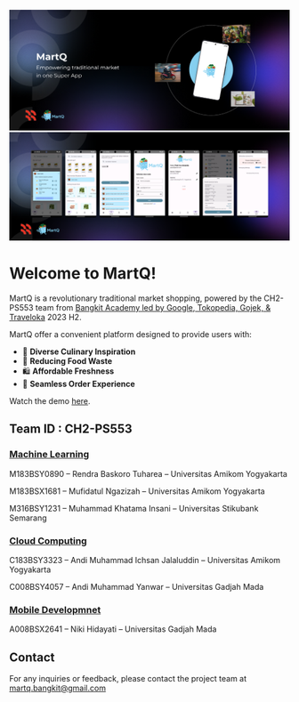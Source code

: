 ![MartQ Banner](MartQ[0].png)
![MartQ Banner](MartQ[1].png)
# Welcome to MartQ!
MartQ is a revolutionary traditional market shopping, powered by the CH2-PS553 team from [Bangkit Academy led by Google, Tokopedia, Gojek, & Traveloka](https://www.linkedin.com/company/bangkit-academy/mycompany/) 2023 H2.

MartQ offer a convenient platform designed to provide users with:
- 🍲 **Diverse Culinary Inspiration**
- 🌽 **Reducing Food Waste**
- 🛍 **Affordable Freshness**
- 💨 **Seamless Order Experience**

Watch the demo [here](https://drive.google.com/file/d/1vwcCY8AWuxdJw4w4amz6jp0VTM5q7l4L/view?usp=sharing).

## Team ID : CH2-PS553
### [Machine Learning](https://github.com/Mart-Q/machine-learning#readme)

M183BSY0890 – Rendra Baskoro Tuharea – Universitas Amikom Yogyakarta

M183BSX1681 – Mufidatul Ngazizah – Universitas Amikom Yogyakarta

M316BSY1231 – Muhammad Khatama Insani – Universitas Stikubank Semarang

### [Cloud Computing](https://github.com/Mart-Q/Backend-Python#readme)

C183BSY3323 – Andi Muhammad Ichsan Jalaluddin – Universitas Amikom Yogyakarta

C008BSY4057 – Andi Muhammad Yanwar – Universitas Gadjah Mada

### [Mobile Developmnet](https://github.com/Mart-Q/android-app#readme)

A008BSX2641 – Niki Hidayati – Universitas Gadjah Mada

## Contact
For any inquiries or feedback, please contact the project team at [martq.bangkit@gmail.com](mailto:martq.bangkit@gmail.com)

